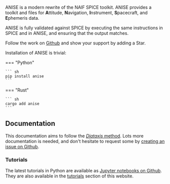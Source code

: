 ANISE is a modern rewrite of the NAIF SPICE toolkit. ANISE provides a toolkit and files for **A**ttitude, **N**avigation, **I**nstrument, **S**pacecraft, and **E**phemeris data.

ANISE is fully validated against SPICE by executing the same instructions in SPICE and in ANISE, and ensuring that the output matches.

Follow the work on [Github](https://github.com/nyx-space/anise) and show your support by adding a Star.

Installation of ANISE is trivial:

=== "Python"

    ``` sh
    pip install anise
    ```

=== "Rust"

    ``` sh
    cargo add anise
    ```

## Documentation

This documentation aims to follow the [_Diataxis_ method](https://www.diataxis.fr/). Lots more documentation is needed, and don't hesitate to request some by [creating an issue on Github](https://github.com/nyx-space/anise/issues/new?assignees=&labels=Documentation&projects=&template=documentation.md&title=).

### Tutorials

The latest tutorials in Python are available as [Jupyter notebooks on Github](https://github.com/nyx-space/anise/tree/master/anise-py/notebooks).
They are also available in the [tutorials](./tutorials/) section of this website.
